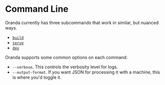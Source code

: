 # Command Line

Oranda currently has three subcommands that work in similar, but nuanced ways.

- [`build`](./cli/build.md)
- [`serve`](./cli/serve.md)
- [`dev`](./cli/dev.md)

Oranda supports some common options on each command:

- `--verbose`. This controls the verbosity level for logs.
- `--output-format`. If you want JSON for processing it with a machine, this is where you'd toggle it.

